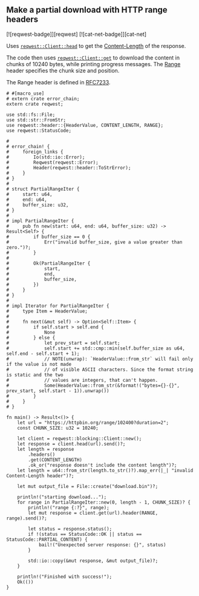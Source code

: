 ## Make a partial download with HTTP range headers

[![reqwest-badge]][reqwest] [![cat-net-badge]][cat-net]

Uses [`reqwest::Client::head`] to get the [Content-Length] of the response.

The code then uses [`reqwest::Client::get`] to download the content in
chunks of 10240 bytes, while printing progress messages. The [Range] header specifies the chunk size and position.

The Range header is defined in [RFC7233][HTTP Range RFC7233].

```rust,no_run
# #[macro_use]
# extern crate error_chain;
extern crate reqwest;

use std::fs::File;
use std::str::FromStr;
use reqwest::header::{HeaderValue, CONTENT_LENGTH, RANGE};
use reqwest::StatusCode;

#
# error_chain! {
#     foreign_links {
#         Io(std::io::Error);
#         Reqwest(reqwest::Error);
#         Header(reqwest::header::ToStrError);
#     }
# }
#
# struct PartialRangeIter {
#     start: u64,
#     end: u64,
#     buffer_size: u32,
# }
#
# impl PartialRangeIter {
#     pub fn new(start: u64, end: u64, buffer_size: u32) -> Result<Self> {
#         if buffer_size == 0 {
#             Err("invalid buffer_size, give a value greater than zero.")?;
#         }
#
#         Ok(PartialRangeIter {
#             start,
#             end,
#             buffer_size,
#         })
#     }
# }
#
# impl Iterator for PartialRangeIter {
#     type Item = HeaderValue;
#
#     fn next(&mut self) -> Option<Self::Item> {
#         if self.start > self.end {
#             None
#         } else {
#             let prev_start = self.start;
#             self.start += std::cmp::min(self.buffer_size as u64, self.end - self.start + 1);
#             // NOTE(unwrap): `HeaderValue::from_str` will fail only if the value is not made
#             // of visible ASCII characters. Since the format string is static and the two
#             // values are integers, that can't happen.
#             Some(HeaderValue::from_str(&format!("bytes={}-{}", prev_start, self.start - 1)).unwrap())
#         }
#     }
# }

fn main() -> Result<()> {
    let url = "https://httpbin.org/range/102400?duration=2";
    const CHUNK_SIZE: u32 = 10240;

    let client = reqwest::blocking::Client::new();
    let response = client.head(url).send()?;
    let length = response
        .headers()
        .get(CONTENT_LENGTH)
        .ok_or("response doesn't include the content length")?;
    let length = u64::from_str(length.to_str()?).map_err(|_| "invalid Content-Length header")?;

    let mut output_file = File::create("download.bin")?;

    println!("starting download...");
    for range in PartialRangeIter::new(0, length - 1, CHUNK_SIZE)? {
        println!("range {:?}", range);
        let mut response = client.get(url).header(RANGE, range).send()?;

        let status = response.status();
        if !(status == StatusCode::OK || status == StatusCode::PARTIAL_CONTENT) {
            bail!("Unexpected server response: {}", status)
        }

        std::io::copy(&mut response, &mut output_file)?;
    }

    println!("Finished with success!");
    Ok(())
}
```

[`reqwest::Client::get`]: https://docs.rs/reqwest/*/reqwest/struct.Client.html#method.get
[`reqwest::Client::head`]: https://docs.rs/reqwest/*/reqwest/struct.Client.html#method.head
[Content-Length]: https://developer.mozilla.org/en-US/docs/Web/HTTP/Headers/Content-Length
[Range]: https://developer.mozilla.org/en-US/docs/Web/HTTP/Headers/Range

[HTTP Range RFC7233]: https://tools.ietf.org/html/rfc7233#section-3.1
